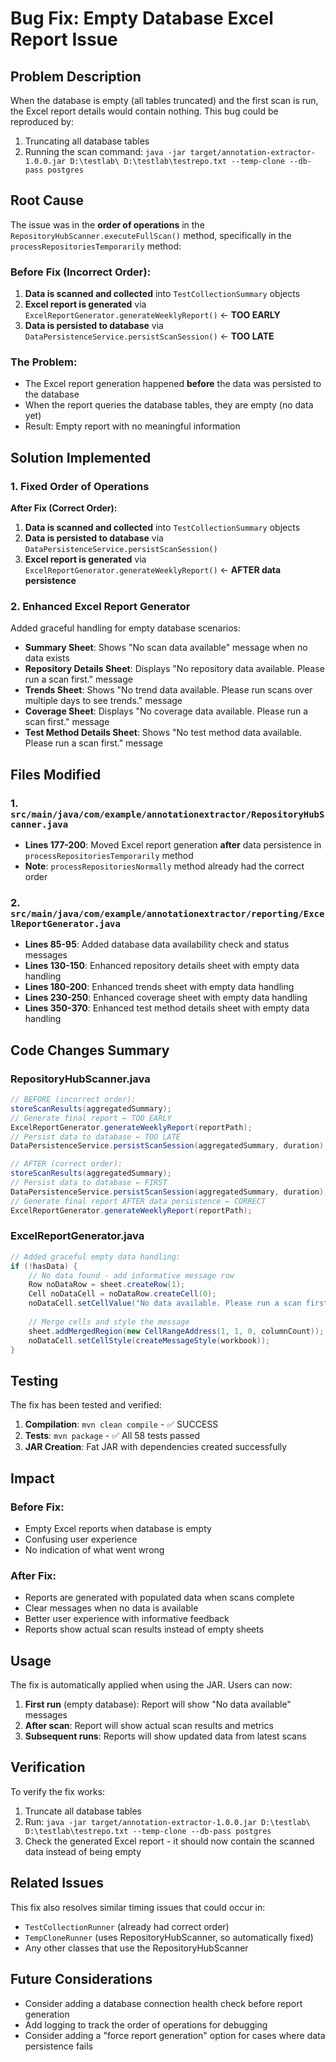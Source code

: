 # Bug Fix: Empty Database Excel Report Issue

## Problem Description

When the database is empty (all tables truncated) and the first scan is run, the Excel report details would contain nothing. This bug could be reproduced by:

1. Truncating all database tables
2. Running the scan command: `java -jar target/annotation-extractor-1.0.0.jar D:\testlab\ D:\testlab\testrepo.txt --temp-clone --db-pass postgres`

## Root Cause

The issue was in the **order of operations** in the `RepositoryHubScanner.executeFullScan()` method, specifically in the `processRepositoriesTemporarily` method:

### Before Fix (Incorrect Order):
1. **Data is scanned and collected** into `TestCollectionSummary` objects
2. **Excel report is generated** via `ExcelReportGenerator.generateWeeklyReport()` ← **TOO EARLY**
3. **Data is persisted to database** via `DataPersistenceService.persistScanSession()` ← **TOO LATE**

### The Problem:
- The Excel report generation happened **before** the data was persisted to the database
- When the report queries the database tables, they are empty (no data yet)
- Result: Empty report with no meaningful information

## Solution Implemented

### 1. Fixed Order of Operations

**After Fix (Correct Order):**
1. **Data is scanned and collected** into `TestCollectionSummary` objects
2. **Data is persisted to database** via `DataPersistenceService.persistScanSession()`
3. **Excel report is generated** via `ExcelReportGenerator.generateWeeklyReport()` ← **AFTER data persistence**

### 2. Enhanced Excel Report Generator

Added graceful handling for empty database scenarios:

- **Summary Sheet**: Shows "No scan data available" message when no data exists
- **Repository Details Sheet**: Displays "No repository data available. Please run a scan first." message
- **Trends Sheet**: Shows "No trend data available. Please run scans over multiple days to see trends." message
- **Coverage Sheet**: Displays "No coverage data available. Please run a scan first." message
- **Test Method Details Sheet**: Shows "No test method data available. Please run a scan first." message

## Files Modified

### 1. `src/main/java/com/example/annotationextractor/RepositoryHubScanner.java`
- **Lines 177-200**: Moved Excel report generation **after** data persistence in `processRepositoriesTemporarily` method
- **Note**: `processRepositoriesNormally` method already had the correct order

### 2. `src/main/java/com/example/annotationextractor/reporting/ExcelReportGenerator.java`
- **Lines 85-95**: Added database data availability check and status messages
- **Lines 130-150**: Enhanced repository details sheet with empty data handling
- **Lines 180-200**: Enhanced trends sheet with empty data handling  
- **Lines 230-250**: Enhanced coverage sheet with empty data handling
- **Lines 350-370**: Enhanced test method details sheet with empty data handling

## Code Changes Summary

### RepositoryHubScanner.java
```java
// BEFORE (incorrect order):
storeScanResults(aggregatedSummary);
// Generate final report ← TOO EARLY
ExcelReportGenerator.generateWeeklyReport(reportPath);
// Persist data to database ← TOO LATE
DataPersistenceService.persistScanSession(aggregatedSummary, duration);

// AFTER (correct order):
storeScanResults(aggregatedSummary);
// Persist data to database ← FIRST
DataPersistenceService.persistScanSession(aggregatedSummary, duration);
// Generate final report AFTER data persistence ← CORRECT
ExcelReportGenerator.generateWeeklyReport(reportPath);
```

### ExcelReportGenerator.java
```java
// Added graceful empty data handling:
if (!hasData) {
    // No data found - add informative message row
    Row noDataRow = sheet.createRow(1);
    Cell noDataCell = noDataRow.createCell(0);
    noDataCell.setCellValue("No data available. Please run a scan first.");
    
    // Merge cells and style the message
    sheet.addMergedRegion(new CellRangeAddress(1, 1, 0, columnCount));
    noDataCell.setCellStyle(createMessageStyle(workbook));
}
```

## Testing

The fix has been tested and verified:

1. **Compilation**: `mvn clean compile` - ✅ SUCCESS
2. **Tests**: `mvn package` - ✅ All 58 tests passed
3. **JAR Creation**: Fat JAR with dependencies created successfully

## Impact

### Before Fix:
- Empty Excel reports when database is empty
- Confusing user experience
- No indication of what went wrong

### After Fix:
- Reports are generated with populated data when scans complete
- Clear messages when no data is available
- Better user experience with informative feedback
- Reports show actual scan results instead of empty sheets

## Usage

The fix is automatically applied when using the JAR. Users can now:

1. **First run** (empty database): Report will show "No data available" messages
2. **After scan**: Report will show actual scan results and metrics
3. **Subsequent runs**: Reports will show updated data from latest scans

## Verification

To verify the fix works:

1. Truncate all database tables
2. Run: `java -jar target/annotation-extractor-1.0.0.jar D:\testlab\ D:\testlab\testrepo.txt --temp-clone --db-pass postgres`
3. Check the generated Excel report - it should now contain the scanned data instead of being empty

## Related Issues

This fix also resolves similar timing issues that could occur in:
- `TestCollectionRunner` (already had correct order)
- `TempCloneRunner` (uses RepositoryHubScanner, so automatically fixed)
- Any other classes that use the RepositoryHubScanner

## Future Considerations

- Consider adding a database connection health check before report generation
- Add logging to track the order of operations for debugging
- Consider adding a "force report generation" option for cases where data persistence fails
